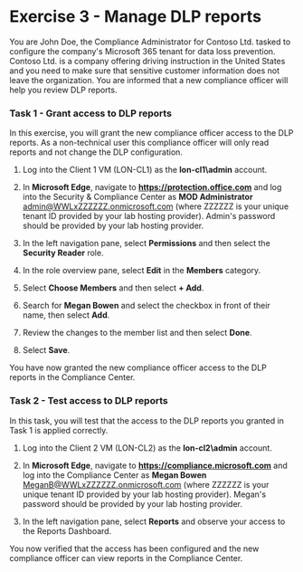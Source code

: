 # Exercise 3 - Manage DLP reports

You are John Doe, the Compliance Administrator for Contoso Ltd. tasked to configure the company's Microsoft 365 tenant for data loss prevention. Contoso Ltd. is a company offering driving instruction in the United States and you need to make sure that sensitive customer information does not leave the organization. You are informed that a new compliance officer will help you review DLP reports.

### Task 1 - Grant access to DLP reports

In this exercise, you will grant the new compliance officer access to the DLP reports. As a non-technical user this compliance officer will only read reports and not change the DLP configuration.

1. Log into the Client 1 VM (LON-CL1) as the **lon-cl1\admin** account.

2. In **Microsoft Edge**, navigate to **https://protection.office.com** and log into the Security & Compliance Center as **MOD Administrator** admin@WWLxZZZZZZ.onmicrosoft.com (where ZZZZZZ is your unique tenant ID provided by your lab hosting provider).  Admin's password should be provided by your lab hosting provider.

3. In the left navigation pane, select **Permissions** and then select the **Security Reader** role.

4. In the role overview pane, select **Edit** in the **Members** category.

5. Select **Choose Members** and then select **+ Add**.

6. Search for **Megan Bowen** and select the checkbox in front of their name, then select **Add**.

7. Review the changes to the member list and then select **Done**.

8. Select **Save**.

You have now granted the new compliance officer access to the DLP reports in the Compliance Center.

### Task 2 - Test access to DLP reports

In this task, you will test that the access to the DLP reports you granted in Task 1 is applied correctly.

1. Log into the Client 2 VM (LON-CL2) as the **lon-cl2\admin** account.

2. In **Microsoft Edge**, navigate to **https://compliance.microsoft.com** and log into the Compliance Center as **Megan Bowen** MeganB@WWLxZZZZZZ.onmicrosoft.com (where ZZZZZZ is your unique tenant ID provided by your lab hosting provider).  Megan's password should be provided by your lab hosting provider.

3. In the left navigation pane, select **Reports** and observe your access to the Reports Dashboard.

You now verified that the access has been configured and the new compliance officer can view reports in the Compliance Center.